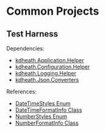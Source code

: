 # Common Projects

## Test Harness

Dependencies:
- [kdheath.Application.Helper](https://www.nuget.org/packages/kdheath.Application.Helper)
- [kdheath.Configuration.Helper](https://www.nuget.org/packages/kdheath.Configuration.Helper)
- [kdheath.Logging.Helper](https://www.nuget.org/packages/kdheath.Logging.Helper)
- [kdheath.Json.Converters](https://github.com/KevinDHeath/MyProjects/blob/main/docs/NuGet/Json.Converters/README.md)

References:
- [DateTimeStyles Enum](https://learn.microsoft.com/en-us/dotnet/api/system.globalization.datetimestyles)
- [DateTimeFormatInfo Class](https://learn.microsoft.com/en-us/dotnet/api/system.globalization.datetimeformatinfo)
- [NumberStyles Enum](https://learn.microsoft.com/en-us/dotnet/api/system.globalization.numberstyles)
- [NumberFormatInfo Class](https://learn.microsoft.com/en-us/dotnet/api/system.globalization.numberformatinfo)